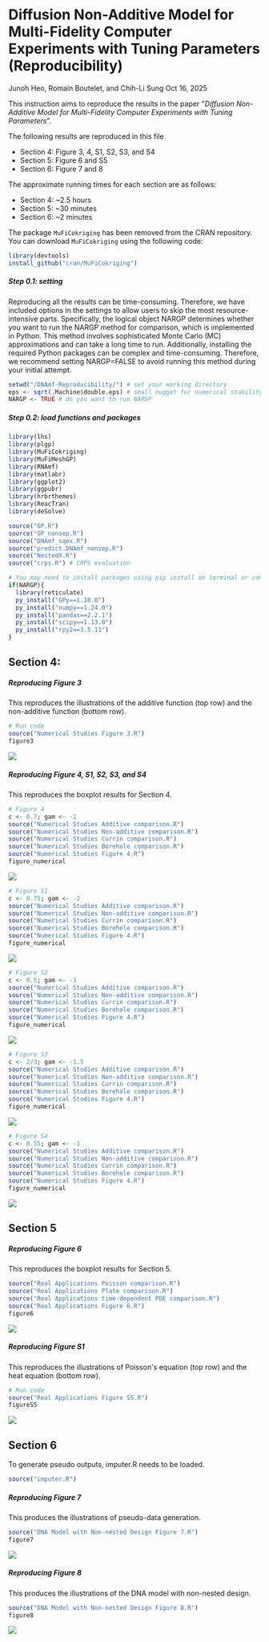 # Diffusion Non-Additive Model for Multi-Fidelity Computer Experiments with Tuning Parameters (Reproducibility)

Junoh Heo, Romain Boutelet, and Chih-Li Sung Oct 16, 2025

This instruction aims to reproduce the results in the paper "*Diffusion Non-Additive Model for Multi-Fidelity Computer Experiments with Tuning Parameters*".

The following results are reproduced in this file

-   Section 4: Figure 3, 4, S1, S2, S3, and S4
-   Section 5: Figure 6 and S5
-   Section 6: Figure 7 and 8

The approximate running times for each section are as follows:

-   Section 4: \~2.5 hours
-   Section 5: \~30 minutes
-   Section 6: \~2 minutes

The package `MuFiCokriging` has been removed from the CRAN repository. You can download `MuFiCokriging` using the following code:

``` r
library(devtools)
install_github("cran/MuFiCokriging")
```

##### Step 0.1: setting

Reproducing all the results can be time-consuming. Therefore, we have included options in the settings to allow users to skip the most resource-intensive parts. Specifically, the logical object NARGP determines whether you want to run the NARGP method for comparison, which is implemented in Python. This method involves sophisticated Monte Carlo (MC) approximations and can take a long time to run. Additionally, installing the required Python packages can be complex and time-consuming. Therefore, we recommend setting NARGP=FALSE to avoid running this method during your initial attempt.

``` r
setwd("/DNAmf-Reproducibility/") # set your working directory
eps <- sqrt(.Machine$double.eps) # small nugget for numerical stability
NARGP <- TRUE # do you want to run NARGP
```

##### Step 0.2: load functions and packages

``` r
library(lhs)
library(plgp)
library(MuFiCokriging)
library(MuFiMeshGP)
library(RNAmf)
library(matlabr)
library(ggplot2)
library(ggpubr)
library(hrbrthemes)
library(ReacTran)
library(deSolve)

source("GP.R")
source("GP_nonsep.R")
source("DNAmf_sqex.R")
source("predict.DNAmf_nonsep.R")
source("NestedX.R") 
source("crps.R") # CRPS evaluation

# You may need to install packages using pip install on terminal or command. Sometimes it requires to restart R/Rstudio after packages installed.
if(NARGP){
  library(reticulate)
  py_install("GPy==1.10.0")
  py_install("numpy==1.24.0")
  py_install("pandas==2.2.1")
  py_install("scipy==1.13.0")
  py_install("rpy2==3.5.11")
}
```

## Section 4:

##### Reproducing Figure 3

This reproduces the illustrations of the additive function (top row) and the non-additive function (bottom row).

``` r
# Run code
source("Numerical Studies Figure 3.R")
figure3
```

<img src="figure/Figure 3.png" style="display: block; margin: auto;"/>

##### Reproducing Figure 4, S1, S2, S3, and S4

This reproduces the boxplot results for Section 4.

``` r
# Figure 4
c <- 0.7; gam <- -2
source("Numerical Studies Additive comparison.R")
source("Numerical Studies Non-additive comparison.R")
source("Numerical Studies Currin comparison.R")
source("Numerical Studies Borehole comparison.R")
source("Numerical Studies Figure 4.R")
figure_numerical
```

<img src="figure/Figure 4.png" style="display: block; margin: auto;"/>

``` r
# Figure S1
c <- 0.75; gam <- -2
source("Numerical Studies Additive comparison.R")
source("Numerical Studies Non-additive comparison.R")
source("Numerical Studies Currin comparison.R")
source("Numerical Studies Borehole comparison.R")
source("Numerical Studies Figure 4.R")
figure_numerical
```

<img src="figure/Figure S1.png" style="display: block; margin: auto;"/>

``` r
# Figure S2
c <- 0.5; gam <- -1
source("Numerical Studies Additive comparison.R")
source("Numerical Studies Non-additive comparison.R")
source("Numerical Studies Currin comparison.R")
source("Numerical Studies Borehole comparison.R")
source("Numerical Studies Figure 4.R")
figure_numerical
```

<img src="figure/Figure S2.png" style="display: block; margin: auto;"/>

``` r
# Figure S3
c <- 2/3; gam <- -1.5
source("Numerical Studies Additive comparison.R")
source("Numerical Studies Non-additive comparison.R")
source("Numerical Studies Currin comparison.R")
source("Numerical Studies Borehole comparison.R")
source("Numerical Studies Figure 4.R")
figure_numerical
```

<img src="figure/Figure S3.png" style="display: block; margin: auto;"/>

``` r
# Figure S4
c <- 0.55; gam <- -1
source("Numerical Studies Additive comparison.R")
source("Numerical Studies Non-additive comparison.R")
source("Numerical Studies Currin comparison.R")
source("Numerical Studies Borehole comparison.R")
source("Numerical Studies Figure 4.R")
figure_numerical
```

<img src="figure/Figure S4.png" style="display: block; margin: auto;"/>

## Section 5

##### Reproducing Figure 6

This reproduces the boxplot results for Section 5.

``` r
source("Real Applications Poisson comparison.R")
source("Real Applications Plate comparison.R")
source("Real Applications time-dependent PDE comparison.R")
source("Real Applications Figure 6.R")
figure6
```

<img src="figure/Figure 6.png" style="display: block; margin: auto;"/>

##### Reproducing Figure S1

This reproduces the illustrations of Poisson's equation (top row) and the heat equation (bottom row).

``` r
# Run code
source("Real Applications Figure S5.R")
figureS5
```

<img src="figure/Figure S5.png" style="display: block; margin: auto;"/>

## Section 6

To generate pseudo outputs, imputer.R needs to be loaded.

``` r
source("imputer.R")
```

##### Reproducing Figure 7

This produces the illustrations of pseudo-data generation.

``` r
source("DNA Model with Non-nested Design Figure 7.R")
figure7
```

<img src="figure/Figure 7.png" style="display: block; margin: auto;"/>

##### Reproducing Figure 8

This produces the illustrations of the DNA model with non-nested design.

``` r
source("DNA Model with Non-nested Design Figure 8.R")
figure8
```

<img src="figure/Figure 8.png" style="display: block; margin: auto;"/>
